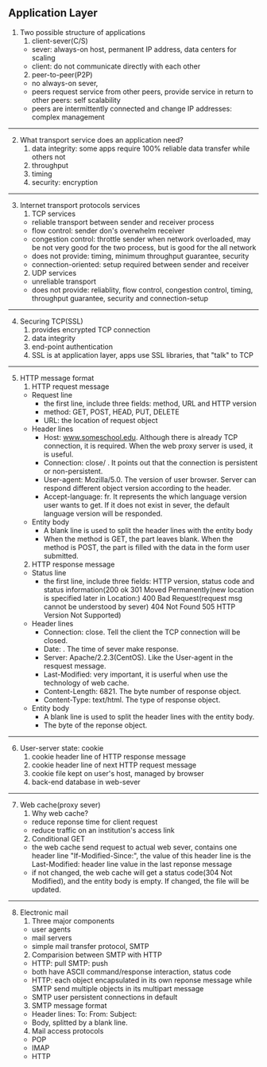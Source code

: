 ## Application Layer
1. Two possible structure of applications
    1. client-sever(C/S)
    - sever: always-on host, permanent IP address, data centers for scaling
    - client: do not communicate directly with each other
    2. peer-to-peer(P2P)
    - no always-on sever,
    - peers request service from other peers, provide service in return to other peers: self scalability
    - peers are intermittently connected and change IP addresses: complex management
***
2. What transport service does an application need?
    1. data integrity: some apps require 100% reliable data transfer while others not
    2. throughput
    3. timing
    4. security: encryption
***
3. Internet transport protocols services
    1. TCP services
    - reliable transport between sender and receiver process
    - flow control: sender don's overwhelm receiver
    - congestion control: throttle sender when network overloaded, may be not very good for the two process, but is good for the all network
    - does not provide: timing, minimum throughput guarantee, security
    - connection-oriented: setup required between sender and receiver
    2. UDP services
    - unreliable transport
    - does not provide: reliablity, flow control, congestion control, timing, throughput guarantee, security and connection-setup
***
4. Securing TCP(SSL)
    1. provides encrypted TCP connection
    2. data integrity
    3. end-point authentication
    4. SSL is at application layer, apps use SSL libraries, that "talk" to TCP
***
5. HTTP message format
    1. HTTP request message
    - Request line
      - the first line, include three fields: method, URL and HTTP version 
      - method: GET, POST, HEAD, PUT, DELETE
      - URL: the location of request object
    - Header lines
      - Host: www.someschool.edu. Although there is already TCP connection, it is required. When the web proxy server is used, it is useful.
      - Connection: close/ . It points out that the connection is persistent or non-persistent.
      - User-agent: Mozilla/5.0. The version of user browser. Server can respond different object version according to the header.
      - Accept-language: fr. It represents the which language version user wants to get. If it does not exist in sever, the default language version will be responded.
    - Entity body
      - A blank line is used to split the header lines with the entity body
      - When the method is GET, the part leaves blank. When the method is POST, the part is filled with the data in the form user submitted.
    2. HTTP response message
    - Status line
      - the first line, include three fields: HTTP version, status code and status information(200 ok 301 Moved Permanently(new location is specified later in Location:) 400 Bad Request(request msg cannot be understood by sever) 404 Not Found 505 HTTP Version Not Supported)
    - Header lines
      - Connection: close. Tell the client the TCP connection will be closed.
      - Date: . The time of sever make response.
      - Server: Apache/2.2.3(CentOS). Like the User-agent in the resquest message.
      - Last-Modified: very important, it is userful when use the technology of web cache.
      - Content-Length: 6821. The byte number of response object.
      - Content-Type: text/html. The type of response object.
    - Entity body
      - A blank line is used to split the header lines with the entity body.
      - The byte of the reponse object.
***
6. User-server state: cookie
    1. cookie header line of HTTP response message
    2. cookie header line of next HTTP request message
    3. cookie file kept on user's host, managed by browser
    4. back-end database in web-sever
***
7. Web cache(proxy sever)
    1. Why web cache?
    - reduce reponse time for client request
    - reduce traffic on an institution's access link
    2. Conditional GET
    - the web cache send request to actual web sever, contains one header line "If-Modified-Since:", the value of this header line is the Last-Modified: header line value in the last reponse message
    - if not changed, the web cache will get a status code(304 Not Modified), and the entity body is empty. If changed, the file will be updated.
***
8. Electronic mail
    1. Three major components
    - user agents
    - mail servers
    - simple mail transfer protocol, SMTP
    2. Comparision between SMTP with HTTP
    - HTTP: pull SMTP: push
    - both have ASCII command/response interaction, status code
    - HTTP: each object encapsulated in its own reponse message while SMTP send multiple objects in its multipart message
    - SMTP user persistent connections in default
    3. SMTP message format
    - Header lines: To: From: Subject: 
    - Body, splitted by a blank line.
    4. Mail access protocols
    - POP
    - IMAP
    - HTTP
